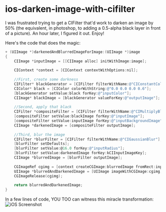 ios-darken-image-with-cifilter
==============================

I was frustrated trying to get a CIFilter that'd work to darken an image by 50% (the equivalent, in photoshop, to adding a 0.5-alpha black layer in front of a picture). An hour later, I figured it out. Enjoy!

Here's the code that does the magic:
```objectivec
+ (UIImage *)darkenedAndBlurredImageForImage:(UIImage *)image
{    
    CIImage *inputImage = [[CIImage alloc] initWithImage:image];
    
    CIContext *context = [CIContext contextWithOptions:nil];
    
    //First, create some darkness
    CIFilter* blackGenerator = [CIFilter filterWithName:@"CIConstantColorGenerator"];
    CIColor* black = [CIColor colorWithString:@"0.0 0.0 0.0 0.6"];
    [blackGenerator setValue:black forKey:@"inputColor"];
    CIImage* blackImage = [blackGenerator valueForKey:@"outputImage"];
    
    //Second, apply that black
    CIFilter *compositeFilter = [CIFilter filterWithName:@"CIMultiplyBlendMode"];
    [compositeFilter setValue:blackImage forKey:@"inputImage"];
    [compositeFilter setValue:inputImage forKey:@"inputBackgroundImage"];
    CIImage *darkenedImage = [compositeFilter outputImage];
    
    //Third, blur the image
    CIFilter *blurFilter = [CIFilter filterWithName:@"CIGaussianBlur"];
    [blurFilter setDefaults];
    [blurFilter setValue:@16.0 forKey:@"inputRadius"];
    [blurFilter setValue:darkenedImage forKey:kCIInputImageKey];
    CIImage *blurredImage = [blurFilter outputImage];
    
    CGImageRef cgimg = [context createCGImage:blurredImage fromRect:inputImage.extent];
    UIImage *blurredAndDarkenedImage = [UIImage imageWithCGImage:cgimg];
    CGImageRelease(cgimg);
    
    return blurredAndDarkenedImage;
}
```

In a few lines of code, YOU TOO can witness this miracle transformation:
![iOS Screenshot](http://f.cl.ly/items/1S2q102q3d2G41232q3V/iOS%20Simulator%20Screen%20shot%20Apr%203,%202013%2011.58.28%20AM.png)
